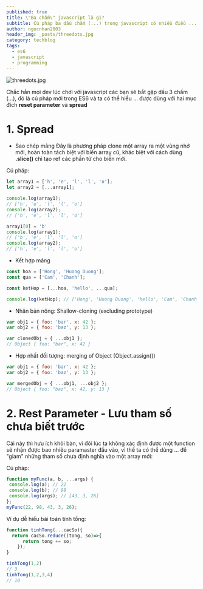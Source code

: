 ```yaml
---
published: true
title: \"Ba chấm\" javascript là gì?
subtitle: Cú pháp ba dấu chấm (...) trong javascript có nhiều điều ...
author: ngocnhan2003
header_img: _posts/threedots.jpg
category: techblog
tags:
  - es6
  - javascript
  - programming
---
```

![threedots.jpg]({{site.cdn_img_raw}}/_posts/threedots.jpg)

Chắc hẳn mọi dev lúc chơi với javascript các bạn sẽ bắt gặp dấu 3 chấm (...), đó là cú pháp mới trong ES6 và ta có thể hiểu ... được dùng với hai mục đích **reset parameter** và **spread**

# 1. Spread
* Sao chép mảng
Đây là phương pháp clone một array ra một vùng nhớ mới, hoàn toàn tách biệt với biến array cũ, khác biệt với cách dùng **.slice()** chỉ tạo ref các phần tử cho biến mới.

Cú pháp:
```javascript
let array1 = ['h', 'e', 'l', 'l', 'o'];
let array2 = [...array1];

console.log(array1);
// ['h', 'e', 'l', 'l', 'o']
console.log(array2);
// ['h', 'e', 'l', 'l', 'o']

array1[0] = 'b'
console.log(array1);
// ['b', 'e', 'l', 'l', 'o']
console.log(array2);
// ['h', 'e', 'l', 'l', 'o']

```

* Kết hợp mảng 
```javascript
const hoa = ['Hong', 'Huong Duong'];
const qua = ['Cam', 'Chanh'];

const ketHop = [...hoa, 'hello', ...qua];

console.log(ketHop); // ['Hong', 'Huong Duong', 'hello', 'Cam', 'Chanh']
```

* Nhân bản nông: Shallow-cloning (excluding prototype)
```javascript
var obj1 = { foo: 'bar', x: 42 };
var obj2 = { foo: 'baz', y: 13 };

var clonedObj = { ...obj1 };
// Object { foo: "bar", x: 42 }
```

* Hợp nhất đối tượng: merging of Object (Object.assign())
```javascript
var obj1 = { foo: 'bar', x: 42 };
var obj2 = { foo: 'baz', y: 13 };

var mergedObj = { ...obj1, ...obj2 };
// Object { foo: "baz", x: 42, y: 13 }
```


# 2. Rest Parameter - Lưu tham số chưa biết trước
Cái này thì hưu ích khỏi bàn, vì đôi lúc ta không xác định được một function sẽ nhận được bao nhiêu paramaster đầu vào, vì thế ta có thể dùng ... để "giam" những tham số chưa định nghĩa vào một array mới:

Cú pháp:
```javascript
function myFunc(a, b, ...args) {
 console.log(a); // 22
 console.log(b); // 98
 console.log(args); // [43, 3, 26]
};
myFunc(22, 98, 43, 3, 26);
```

Ví dụ dễ hiểu bài toán tính tổng:
```javascript
function tinhTong(...cacSo){
  return cacSo.reduce((tong, so)=>{
      return tong += so;
    });
}

tinhTong(1,2)
// 3
tinhTong(1,2,3,4)
// 10
```



